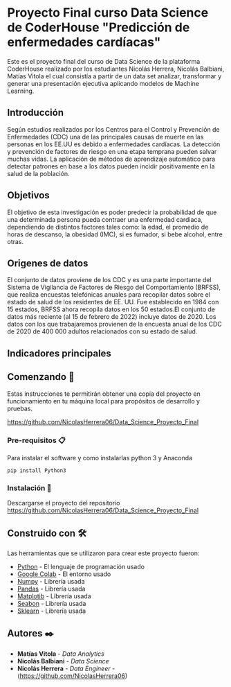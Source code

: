 # Proyecto Final curso Data Science de CoderHouse    "Predicción de enfermedades cardíacas"

Este es el proyecto final del curso de Data Science de la plataforma CoderHouse realizado por los estudiantes Nicolás Herrera, Nicolás Balbiani, Matías Vitola el cual consistía a partir de un data set analizar, transformar y generar una presentación ejecutiva aplicando modelos de Machine Learning.

## Introducción

Según estudios realizados por los Centros para el Control y Prevención de
Enfermedades (CDC) una de las principales causas de muerte en las
personas en los EE.UU es debido a enfermedades cardíacas. La detección y
prevención de factores de riesgo en una etapa temprana pueden salvar
muchas vidas. La aplicación de métodos de aprendizaje automático para
detectar patrones en base a los datos pueden incidir positivamente en la
salud de la población.

## Objetivos 

El objetivo de esta investigación es
poder predecir la probabilidad de que
una determinada persona pueda
contraer una enfermedad cardiaca,
dependiendo de distintos factores tales
como: la edad, el promedio de horas de
descanso, la obesidad (IMC), si es
fumador, si bebe alcohol, entre otras.

## Origenes de datos

El conjunto de datos proviene de los CDC y es una
parte importante del Sistema de Vigilancia de
Factores de Riesgo del Comportamiento (BRFSS), que
realiza encuestas telefónicas anuales para recopilar
datos sobre el estado de salud de los residentes de EE.
UU. Fue establecido en 1984 con 15 estados, BRFSS
ahora recopila datos en los 50 estados.El conjunto de
datos más reciente (al 15 de febrero de 2022) incluye
datos de 2020. Los datos con los que trabajaremos
provienen de la encuesta anual de los CDC de 2020
de 400 000 adultos relacionados con su estado de
salud.

## Indicadores principales


## Comenzando 🚀

Estas instrucciones te permitirán obtener una copia del proyecto en funcionamiento en tu máquina local para propósitos de desarrollo y pruebas.

https://github.com/NicolasHerrera06/Data_Science_Proyecto_Final


### Pre-requisitos 📋

Para instalar el software y como instalarlas python 3 y Anaconda

```
pip install Python3
```

### Instalación 🔧

Descargarse el proyecto del repositorio https://github.com/NicolasHerrera06/Data_Science_Proyecto_Final


## Construido con 🛠️

Las herramientas que se utilizaron para crear este  proyecto fueron:

* [Python](https://www.python.org/) - El lenguaje de programación usado
* [Google Colab](https://colab.research.google.com/?utm_source=scs-index) - El entorno usado
* [Numpy](https://numpy.org/) - Librería usada
* [Pandas](https://pandas.pydata.org/) - Librería usada
* [Matplotib](https://matplotlib.org/) - Librería usada
* [Seabon](https://seaborn.pydata.org/) - Librería usada
* [Sklearn](https://scikit-learn.org/stable/) - Librería usada

## Autores ✒️

* **Matías Vitola** - *Data Analytics* 
* **Nicolás Balbiani** - *Data Science* 
* **Nicolás Herrera** - *Data Engineer* - (https://github.com/NicolasHerrera06)
